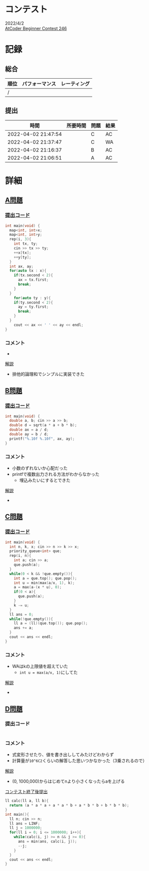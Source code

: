 # コンテスト
2022/4/2<br>
[AtCoder Beginner Contest 246](https://atcoder.jp/contests/abc246)

# 記録
## 総合
|  順位  |  パフォーマンス  | レーティング |
| ---- | ---- | ---- |
|   /   |  |  |

## 提出
|  時間  |  所要時間  |  問題  | 結果 |
| ---- | ---- | ---- | ---- |
| 2022-04-02 21:47:54 |  | C | AC |
| 2022-04-02 21:37:47 |  | C | WA |
| 2022-04-02 21:16:37 |  | B | AC |
| 2022-04-02 21:06:51 |  | A | AC |


# 詳細
## [A問題](https://atcoder.jp/contests/abc246/tasks/abc246_a)
### [提出コード](https://atcoder.jp/contests/abc246/submissions/30631055)
```c++
int main(void) {
  map<int, int>x;
  map<int, int>y;
  rep(i, 3){
    int tx, ty;
    cin >> tx >> ty;
    ++x[tx];
    ++y[ty];
  }
  int ax, ay;
  for(auto tx : x){
    if(tx.second < 2){
      ax = tx.first;
      break;
    }
  }
    for(auto ty : y){
    if(ty.second < 2){
      ay = ty.first;
      break;
    }
  }
	cout << ax << ' ' << ay << endl;
}
```

### コメント

* 

[解説](https://atcoder.jp/contests/abc246/editorial/3720)

* 排他的論理和でシンプルに実装できた

## [B問題](https://atcoder.jp/contests/abc246/tasks/abc246_b)
### [提出コード](https://atcoder.jp/contests/abc246/submissions/30638809)
```c++
int main(void) {
  double a, b; cin >> a >> b;
  double d = sqrt(a * a + b * b);
  double ax = a / d;
  double ay = b / d;
  printf("%.10f %.10f", ax, ay);
}
```

### コメント

* 小数のずれないか心配だった
* printfで複数出力される方法がわからなかった
    * 埋込みたいにするとできた

[解説](https://atcoder.jp/contests/abc246/editorial/3700)

* 


## [C問題](https://atcoder.jp/contests/abc246/tasks/abc246_c)
### [提出コード](https://atcoder.jp/contests/abc246/submissions/30652813)

```c++
int main(void) {
  int n, k, x; cin >> n >> k >> x;
  priority_queue<int> que;
  rep(i, n){
    int a; cin >> a;
    que.push(a);
  }
  while(0 < k && !que.empty()){
    int a = que.top(); que.pop();
    int u = min(max(a/x, 1), k);
    a = max(a-(x * u), 0);
    if(0 < a){
      que.push(a);
    }
    k -= u;
  }
  ll ans = 0;
  while(!que.empty()){
    ll a = (ll)(que.top()); que.pop();
    ans += a;
  }
  cout << ans << endl;
}
```

### コメント
* WAはkの上限値を超えていた
    * ```int u = max(a/x, 1)```にしてた

[解説](https://atcoder.jp/contests/abc246/editorial/3707)

* 


## [D問題](https://atcoder.jp/contests/abc246/tasks/abc246_d)
### 提出コード

```c++

```

### コメント
* 式変形させたり、値を書き出ししてみたけどわからず
* 計算量が```10^6C2```くらいの解答した思いつかなかった（3乗されるので）

[解説](https://atcoder.jp/contests/abc246/editorial/3701)

* (0, 1000,000)からはじめてnより小さくなったらaを上げる

[コンテスト終了後提出](https://atcoder.jp/contests/abc246/submissions/30676140)
```c++
ll calc(ll a, ll b){
  return (a * a * a + a * a * b + a * b * b + b * b * b);
}
int main(){
  ll n; cin >> n;
  ll ans = LINF;
  ll j = 1000000;
  for(ll i = 0; i <= 1000000; i++){
    while(calc(i, j) >= n && j >= 0){
      ans = min(ans, calc(i, j));
      --j;
    }
  }
  cout << ans << endl;
}
```
